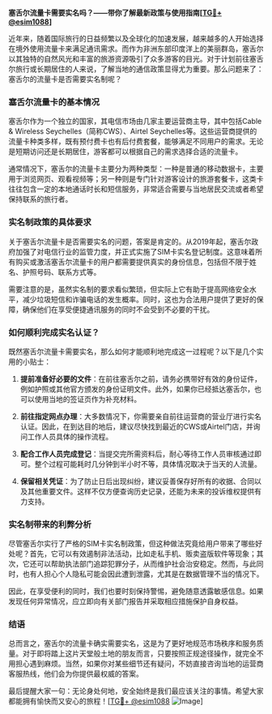 **塞舌尔流量卡需要实名吗？——带你了解最新政策与使用指南[[TG💪+ @esim1088](https://t.me/s/esim1088)]**

近年来，随着国际旅行的日益频繁以及全球化的加速发展，越来越多的人开始选择在境外使用流量卡来满足通讯需求。而作为非洲东部印度洋上的美丽群岛，塞舌尔以其独特的自然风光和丰富的旅游资源吸引了众多游客的目光。对于计划前往塞舌尔旅行或长期居住的人来说，了解当地的通信政策显得尤为重要。那么问题来了：塞舌尔的流量卡是否需要实名制呢？

### 塞舌尔流量卡的基本情况

塞舌尔作为一个独立的国家，其电信市场由几家主要运营商主导，其中包括Cable & Wireless Seychelles（简称CWS）、Airtel Seychelles等。这些运营商提供的流量卡种类多样，既有预付费卡也有后付费套餐，能够满足不同用户的需求。无论是短期访问还是长期居住，游客都可以根据自己的需求选择合适的流量卡。

通常情况下，塞舌尔的流量卡主要分为两种类型：一种是普通的移动数据卡，主要用于浏览网页、观看视频等；另一种则是专门针对游客设计的旅游套餐卡，这类卡往往包含一定的本地通话时长和短信服务，非常适合需要与当地居民交流或者希望保持联系的旅行者。

### 实名制政策的具体要求

关于塞舌尔流量卡是否需要实名的问题，答案是肯定的。从2019年起，塞舌尔政府加强了对电信行业的监管力度，并正式实施了SIM卡实名登记制度。这意味着所有购买或激活塞舌尔流量卡的用户都需要提供真实的身份信息，包括但不限于姓名、护照号码、联系方式等。

需要注意的是，虽然实名制的要求看似繁琐，但实际上它有助于提高网络安全水平，减少垃圾短信和诈骗电话的发生概率。同时，这也为合法用户提供了更好的保障，确保他们在享受便捷通讯服务的同时不会受到不必要的干扰。

### 如何顺利完成实名认证？

既然塞舌尔流量卡需要实名，那么如何才能顺利地完成这一过程呢？以下是几个实用的小贴士：

1. **提前准备好必要的文件**：在前往塞舌尔之前，请务必携带好有效的身份证件，例如护照或其他官方颁发的身份证明文件。此外，如果你已经抵达塞舌尔，也可以使用当地的签证页作为补充材料。
   
2. **前往指定网点办理**：大多数情况下，你需要亲自前往运营商的营业厅进行实名认证。因此，在到达目的地后，建议尽快找到最近的CWS或Airtel门店，并询问工作人员具体的操作流程。

3. **配合工作人员完成登记**：当提交完所需资料后，耐心等待工作人员审核通过即可。整个过程可能耗时几分钟到半小时不等，具体情况取决于当天的人流量。

4. **保留相关凭证**：为了防止日后出现纠纷，建议妥善保存好所有的收据、合同以及其他重要文件。这样不仅方便查询历史记录，还能为未来的投诉维权提供有力支持。

### 实名制带来的利弊分析

尽管塞舌尔实行了严格的SIM卡实名制政策，但这种做法究竟给用户带来了哪些好处呢？首先，它可以有效遏制非法活动，比如走私手机、贩卖盗版软件等现象；其次，它还可以帮助执法部门追踪犯罪分子，从而维护社会治安稳定。然而，与此同时，也有人担心个人隐私可能会因此遭到泄露，尤其是在数据管理不当的情况下。

因此，在享受便利的同时，我们也要时刻保持警惕，避免随意透露敏感信息。如果发现任何异常情况，应立即向有关部门报告并采取相应措施保护自身权益。

### 结语

总而言之，塞舌尔的流量卡确实需要实名，这是为了更好地规范市场秩序和服务质量。对于即将踏上这片天堂般土地的朋友而言，只要按照正规途径操作，就完全不用担心遇到麻烦。当然，如果你对某些细节还有疑问，不妨直接咨询当地的运营商客服热线，他们会为你提供最权威的答案。

最后提醒大家一句：无论身处何地，安全始终是我们最应该关注的事情。希望大家都能拥有愉快而又安心的旅程！[[TG💪+ @esim1088](https://t.me/s/esim1088) ![Image](https://i.postimg.cc/4NQfJmqS/Snipaste-2025-05-13-00-14-12.png)]